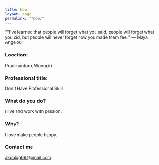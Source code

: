 ```yaml
---
title: Now
layout: page
permalink: "/now/"
---
```


“"I've learned that people will forget what you said, people will forget what you did, but people will never forget how you made them feel." ― Maya Angelou”

### Location:
Pracimantoro, Wonogiri

### Professional title:
Don't Have Professional Skill

### What do you do?
I live and work with passion.

### Why?
I love make people happy.


### Contact me

[akublog69@gmail.com](mailto:akublog69@gmail.com)
